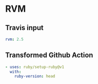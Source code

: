 # RVM

## Travis input

```yaml
rvm: 2.5
```

## Transformed Github Action

```yaml
- uses: ruby/setup-ruby@v1
  with:
    ruby-version: head
```

